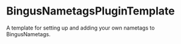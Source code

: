 # BingusNametagsPluginTemplate
A template for setting up and adding your own nametags to BingusNametags.